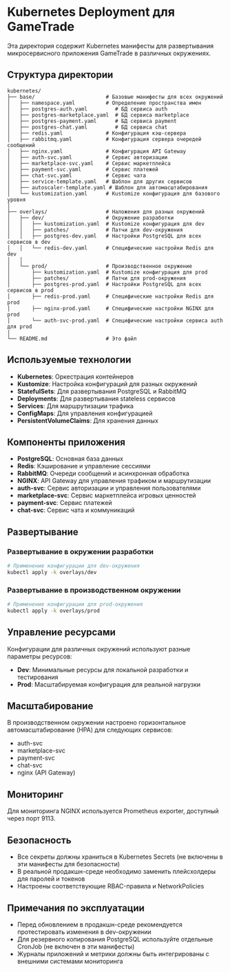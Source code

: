 # Kubernetes Deployment для GameTrade

Эта директория содержит Kubernetes манифесты для развертывания микросервисного приложения GameTrade в различных окружениях.

## Структура директории

```
kubernetes/
├── base/                       # Базовые манифесты для всех окружений
│   ├── namespace.yaml          # Определение пространства имен
│   ├── postgres-auth.yaml         # БД сервиса auth
│   ├── postgres-marketplace.yaml  # БД сервиса marketplace
│   ├── postgres-payment.yaml      # БД сервиса payment
│   ├── postgres-chat.yaml         # БД сервиса chat
│   ├── redis.yaml              # Конфигурация кэш-сервера
│   ├── rabbitmq.yaml           # Конфигурация сервера очередей сообщений
│   ├── nginx.yaml              # Конфигурация API Gateway
│   ├── auth-svc.yaml           # Сервис авторизации
│   ├── marketplace-svc.yaml    # Сервис маркетплейса
│   ├── payment-svc.yaml        # Сервис платежей
│   ├── chat-svc.yaml           # Сервис чата
│   ├── service-template.yaml   # Шаблон для других сервисов
│   ├── autoscaler-template.yaml # Шаблон для автомасштабирования
│   └── kustomization.yaml      # Kustomize конфигурация для базового уровня
│
├── overlays/                   # Наложения для разных окружений
│   ├── dev/                    # Окружение разработки
│   │   ├── kustomization.yaml  # Kustomize конфигурация для dev
│   │   ├── patches/            # Патчи для dev-окружения
│   │   ├── postgres-dev.yaml   # Настройки PostgreSQL для всех сервисов в dev
│   │   └── redis-dev.yaml      # Специфические настройки Redis для dev
│   │
│   └── prod/                   # Производственное окружение
│       ├── kustomization.yaml  # Kustomize конфигурация для prod
│       ├── patches/            # Патчи для prod-окружения
│       ├── postgres-prod.yaml  # Настройки PostgreSQL для всех сервисов в prod
│       ├── redis-prod.yaml     # Специфические настройки Redis для prod
│       ├── nginx-prod.yaml     # Специфические настройки NGINX для prod
│       └── auth-svc-prod.yaml  # Специфические настройки сервиса auth для prod
│
└── README.md                   # Это файл
```

## Используемые технологии

- **Kubernetes**: Оркестрация контейнеров
- **Kustomize**: Настройка конфигураций для разных окружений
- **StatefulSets**: Для развертывания PostgreSQL и RabbitMQ
- **Deployments**: Для развертывания stateless сервисов
- **Services**: Для маршрутизации трафика
- **ConfigMaps**: Для управления конфигурацией
- **PersistentVolumeClaims**: Для хранения данных

## Компоненты приложения

- **PostgreSQL**: Основная база данных
- **Redis**: Кэширование и управление сессиями
- **RabbitMQ**: Очереди сообщений и асинхронная обработка
- **NGINX**: API Gateway для управления трафиком и маршрутизации
- **auth-svc**: Сервис авторизации и управления пользователями
- **marketplace-svc**: Сервис маркетплейса игровых ценностей
- **payment-svc**: Сервис платежей
- **chat-svc**: Сервис чата и коммуникаций

## Развертывание

### Развертывание в окружении разработки

```bash
# Применение конфигурации для dev-окружения
kubectl apply -k overlays/dev
```

### Развертывание в производственном окружении

```bash
# Применение конфигурации для prod-окружения
kubectl apply -k overlays/prod
```

## Управление ресурсами

Конфигурации для различных окружений используют разные параметры ресурсов:

- **Dev**: Минимальные ресурсы для локальной разработки и тестирования
- **Prod**: Масштабируемая конфигурация для реальной нагрузки

## Масштабирование

В производственном окружении настроено горизонтальное автомасштабирование (HPA) для следующих сервисов:
- auth-svc
- marketplace-svc
- payment-svc
- chat-svc
- nginx (API Gateway)

## Мониторинг

Для мониторинга NGINX используется Prometheus exporter, доступный через порт 9113.

## Безопасность

- Все секреты должны храниться в Kubernetes Secrets (не включены в эти манифесты для безопасности)
- В реальной продакшн-среде необходимо заменить плейсхолдеры для паролей и токенов
- Настроены соответствующие RBAC-правила и NetworkPolicies

## Примечания по эксплуатации

- Перед обновлением в продакшн-среде рекомендуется протестировать изменения в dev-окружении
- Для резервного копирования PostgreSQL используйте отдельные CronJob (не включен в эти манифесты)
- Журналы приложений и метрики должны быть интегрированы с внешними системами мониторинга 